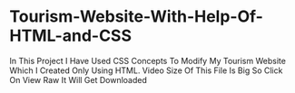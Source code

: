 # Tourism-Website-With-Help-Of-HTML-and-CSS
In This Project I Have Used CSS Concepts To Modify My Tourism Website Which I Created Only Using HTML.
 Video Size Of This File Is Big So Click On View Raw It Will Get Downloaded 

